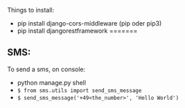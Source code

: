 Things to install:
- pip install django-cors-middleware (pip oder pip3)
- pip install djangorestframework
=======
## SMS:

To send a sms, on console:

 - python manage.py shell
 - `$ from sms.utils import send_sms_message`
 - `$ send_sms_message('+49<the_number>', 'Hello World')`
